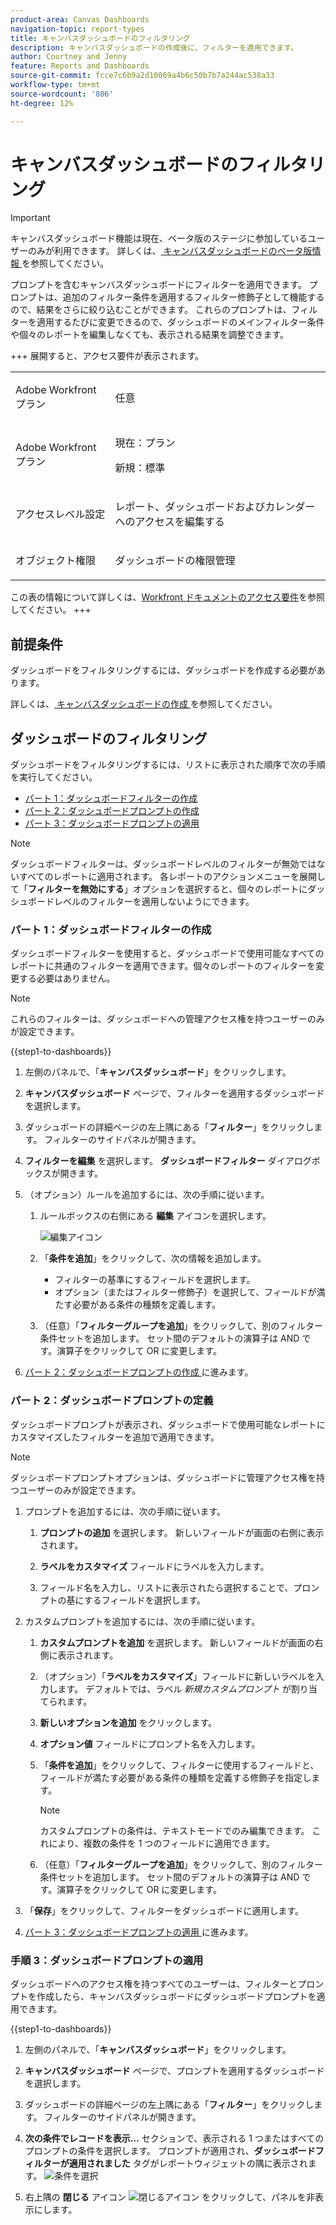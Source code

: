 ```yaml
---
product-area: Canvas Dashboards
navigation-topic: report-types
title: キャンバスダッシュボードのフィルタリング
description: キャンバスダッシュボードの作成後に、フィルターを適用できます。
author: Courtney and Jenny
feature: Reports and Dashboards
source-git-commit: fcce7c6b9a2d10069a4b6c50b7b7a244ac538a33
workflow-type: tm+mt
source-wordcount: '806'
ht-degree: 12%

---
```


# キャンバスダッシュボードのフィルタリング

>[!IMPORTANT]
>
>キャンバスダッシュボード機能は現在、ベータ版のステージに参加しているユーザーのみが利用できます。 詳しくは、[ キャンバスダッシュボードのベータ版情報 ](/help/quicksilver/product-announcements/betas/canvas-dashboards-beta/canvas-dashboards-beta-information.md) を参照してください。

プロンプトを含むキャンバスダッシュボードにフィルターを適用できます。 プロンプトは、追加のフィルター条件を適用するフィルター修飾子として機能するので、結果をさらに絞り込むことができます。 これらのプロンプトは、フィルターを適用するたびに変更できるので、ダッシュボードのメインフィルター条件や個々のレポートを編集しなくても、表示される結果を調整できます。

+++ 展開すると、アクセス要件が表示されます。 

<table style="table-layout:auto"> 
<col> 
</col> 
<col> 
</col> 
<tbody> 
<tr> 
   <td role="rowheader"><p>Adobe Workfront プラン</p></td> 
   <td> 
<p>任意 </p> 
   </td> 
<tr> 
 <tr> 
   <td role="rowheader"><p>Adobe Workfront プラン</p></td> 
   <td> 
<p>現在：プラン </p> 
<p>新規：標準</p> 
   </td> 
   </tr> 
  </tr> 
  <tr> 
   <td role="rowheader"><p>アクセスレベル設定</p></td> 
   <td><p>レポート、ダッシュボードおよびカレンダーへのアクセスを編集する</p>
  </td> 
  </tr> 
    </tr>  
        <tr> 
   <td role="rowheader"><p>オブジェクト権限</p></td> 
   <td><p>ダッシュボードの権限管理</p>
  </td> 
  </tr> 
</tbody> 
</table>

この表の情報について詳しくは、[Workfront ドキュメントのアクセス要件](/help/quicksilver/administration-and-setup/add-users/access-levels-and-object-permissions/access-level-requirements-in-documentation.md)を参照してください。
+++

## 前提条件

ダッシュボードをフィルタリングするには、ダッシュボードを作成する必要があります。

詳しくは、[ キャンバスダッシュボードの作成 ](/help/quicksilver/reports-and-dashboards/canvas-dashboards/create-dashboards/create-dashboards.md) を参照してください。

## ダッシュボードのフィルタリング

ダッシュボードをフィルタリングするには、リストに表示された順序で次の手順を実行してください。

* [パート 1：ダッシュボードフィルターの作成](#part-1-create-a-dashboard-filter)
* [パート 2：ダッシュボードプロンプトの作成](#part-2-define-a-dashboard-prompt)
* [パート 3：ダッシュボードプロンプトの適用](#step-3-apply-a-dashboard-prompt)

>[!NOTE]
>
>ダッシュボードフィルターは、ダッシュボードレベルのフィルターが無効ではないすべてのレポートに適用されます。  各レポートのアクションメニューを展開して「**フィルターを無効にする**」オプションを選択すると、個々のレポートにダッシュボードレベルのフィルターを適用しないようにできます。


### パート 1：ダッシュボードフィルターの作成

ダッシュボードフィルターを使用すると、ダッシュボードで使用可能なすべてのレポートに共通のフィルターを適用できます。個々のレポートのフィルターを変更する必要はありません。

>[!NOTE]
>
>これらのフィルターは、ダッシュボードへの管理アクセス権を持つユーザーのみが設定できます。


{{step1-to-dashboards}}

1. 左側のパネルで、「**キャンバスダッシュボード**」をクリックします。

1. **キャンバスダッシュボード** ページで、フィルターを適用するダッシュボードを選択します。

1. ダッシュボードの詳細ページの左上隅にある「**フィルター**」をクリックします。 フィルターのサイドパネルが開きます。

1. **フィルターを編集** を選択します。 **ダッシュボードフィルター** ダイアログボックスが開きます。

1. （オプション）ルールを追加するには、次の手順に従います。

   1. ルールボックスの右側にある **編集** アイコンを選択します。

      ![ 編集アイコン ](assets/edit-icon.png)

   1. 「**条件を追加**」をクリックして、次の情報を追加します。
      * フィルターの基準にするフィールドを選択します。
      * オプション（またはフィルター修飾子）を選択して、フィールドが満たす必要がある条件の種類を定義します。

   1. （任意）「**フィルターグループを追加**」をクリックして、別のフィルター条件セットを追加します。 セット間のデフォルトの演算子は AND です。演算子をクリックして OR に変更します。

1. [ パート 2：ダッシュボードプロンプトの作成 ](#part-2-define-a-dashboard-prompt) に進みます。


### パート 2：ダッシュボードプロンプトの定義

ダッシュボードプロンプトが表示され、ダッシュボードで使用可能なレポートにカスタマイズしたフィルターを追加で適用できます。

>[!NOTE]
>
>ダッシュボードプロンプトオプションは、ダッシュボードに管理アクセス権を持つユーザーのみが設定できます。

1. プロンプトを追加するには、次の手順に従います。

   1. **プロンプトの追加** を選択します。 新しいフィールドが画面の右側に表示されます。

   1. **ラベルをカスタマイズ** フィールドにラベルを入力します。

   1. フィールド名を入力し、リストに表示されたら選択することで、プロンプトの基にするフィールドを選択します。 

1. カスタムプロンプトを追加するには、次の手順に従います。

   1. **カスタムプロンプトを追加** を選択します。 新しいフィールドが画面の右側に表示されます。

   1. （オプション）「**ラベルをカスタマイズ**」フィールドに新しいラベルを入力します。 デフォルトでは、ラベル *新規カスタムプロンプト* が割り当てられます。

   1. **新しいオプションを追加** をクリックします。

   1. **オプション値** フィールドにプロンプト名を入力します。

   1. 「**条件を追加**」をクリックして、フィルターに使用するフィールドと、フィールドが満たす必要がある条件の種類を定義する修飾子を指定します。

      >[!NOTE]
      >
      >カスタムプロンプトの条件は、テキストモードでのみ編集できます。 これにより、複数の条件を 1 つのフィールドに適用できます。


   1. （任意）「**フィルターグループを追加**」をクリックして、別のフィルター条件セットを追加します。 セット間のデフォルトの演算子は AND です。演算子をクリックして OR に変更します。

1. 「**保存**」をクリックして、フィルターをダッシュボードに適用します。

1. [ パート 3：ダッシュボードプロンプトの適用 ](#step-3-apply-a-dashboard-prompt) に進みます。

### 手順 3：ダッシュボードプロンプトの適用

ダッシュボードへのアクセス権を持つすべてのユーザーは、フィルターとプロンプトを作成したら、キャンバスダッシュボードにダッシュボードプロンプトを適用できます。

{{step1-to-dashboards}}

1. 左側のパネルで、「**キャンバスダッシュボード**」をクリックします。

1. **キャンバスダッシュボード** ページで、プロンプトを適用するダッシュボードを選択します。

1. ダッシュボードの詳細ページの左上隅にある「**フィルター**」をクリックします。 フィルターのサイドパネルが開きます。

1. **次の条件でレコードを表示…** セクションで、表示される 1 つまたはすべてのプロンプトの条件を選択します。 プロンプトが適用され、**ダッシュボードフィルターが適用されました** タグがレポートウィジェットの隅に表示されます。
   ![ 条件を選択 ](assets/prompts-list.png)

1. 右上隅の **閉じる** アイコン ![ 閉じるアイコン ](assets/close-icon.png) をクリックして、パネルを非表示にします。